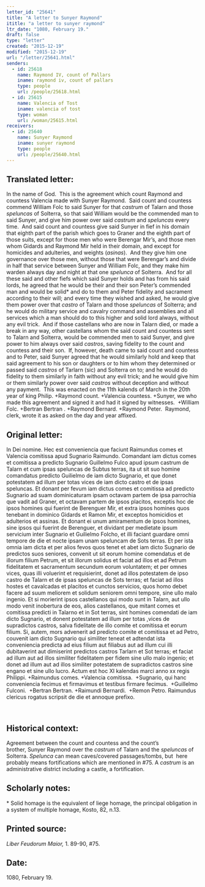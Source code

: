 ```yaml
---
letter_id: "25641"
title: "A letter to Sunyer Raymond"
ititle: "a letter to sunyer raymond"
ltr_date: "1080, February 19."
draft: false
type: "letter"
created: "2015-12-19"
modified: "2015-12-19"
url: "/letter/25641.html"
senders:
  - id: 25618
    name: Raymond IV, count of Pallars
    iname: raymond iv, count of pallars
    type: people
    url: /people/25618.html
  - id: 25615
    name: Valencia of Tost
    iname: valencia of tost
    type: woman
    url: /woman/25615.html
receivers:
  - id: 25640
    name: Sunyer Raymond
    iname: sunyer raymond
    type: people
    url: /people/25640.html
---
```

<h2> Translated letter:</h2><p>In the name of God.&nbsp; This is the agreement which count Raymond and countess Valencia made with Sunyer Raymond.&nbsp; Said count and countess commend William Folc to said Sunyer for that <i>castrum</i> of Talarn and those <i>speluncas</i> of Solterra, so that said William would be the commended man to said Sunyer, and give him power over said <i>castrum</i> and <i>speluncas</i> every time.&nbsp; And said count and countess give said Sunyer in fief in his domain that eighth part of the parish which goes to Graner and the eighth part of those suits, except for those men who were Berengar Mir’s, and those men whom Gidards and Raymond Mir held in their domain, and except for homicides and adulteries, and weights (<i>asinas</i>).&nbsp; And they give him one governance over those men, without those that were Berengar’s and divide in half that service between Sunyer and William Folc, and they make him warden always day and night at that one <i>spelunca</i> of Solterra.&nbsp; And for all these said and other fiefs which said Sunyer holds and has from his said lords, he agreed that he would be their and their son Peter’s commended man and would be solid* and do to them and Peter fidelity and sacrament according to their will; and every time they wished and asked, he would give them power over that <i>castro</i> of Talarn and those <i>speluncas</i> of Solterra; and he would do military service and cavalry command and assemblies and all services which a man should do to this higher and solid lord always, without any evil trick.&nbsp; And if those castellans who are now in Talarn died, or made a break in any way, other castellans whom the said count and countess sent to Talarn and Solterra, would be commended men to said Sunyer, and give power to him always over said <i>castros</i>, saving fidelity to the count and countess and their son.&nbsp; If, however, death came to said count and countess and to Peter, said Sunyer agreed that he would similarly hold and keep that said agreement to his son or daughters or to him whom they determined or passed said <i>castros</i> of Tarlarn (sic) and Solterra on to; and he would do fidelity to them similarly in faith without any evil trick; and he would give him or them similarly power over said <i>castros </i>without deception and without any payment.&nbsp; This was enacted on the 11th kalends of March in the 20th year of king Philip. +Raymond count. +Valencia countess. +Sunyer, we who made this agreement and signed it and had it signed by witnesses.&nbsp; +William Folc. +Bertran Bertran . +Raymond Bernard. +Raymond Peter.&nbsp; Raymond, clerk, wrote it as asked on the day and year affixed.</p><h2 class="mt-4"> Original letter:</h2><p>In Dei nomine. Hec est conveniencia que faciunt Raimundus comes et Valencia comitissa apud Sugnario Raimundo. Comandant iam dictus comes et comitissa a predicto Sugnario Guillelmo Fulco apud ipsum castrum de Talarn et cum ipsas speluncas de Subtus terras, ita ut sit suo homine comandatus predicto Guilielmo de iam dicto Sugnario, et que donet potestatem ad illum per totas vices de iam dicto castro et de ipsas speluncas. Et donant per fevum iam dictus comes et comitissa ad pre­dicto Sugnario ad suam dominicaturam ipsam octavam partem de ipsa parrochia que vadit ad Graner, et octavam partem de ipsos placitos, exceptis hoc de ipsos homines qui fuerint de Berenguer Mir, et extra ipsos homines quos tenebant in dominico Gidards et Ramon Mir, et exceptos homicidios et adulterios et assinas. Et donant ei unum amiramentum de ipsos homi­nes, sine ipsos qui fuerint de Berenguer, et dividant per medietate ipsum servicium inter Sugnario et Guilielmo Folcho, et illi faciant guardare omni tempore de die et nocte ipsam unam speluncam de Sots terras. Et per ista omnia iam dicta et per alios fevos quos tenet et abet iam dicto Sugnario de predictos suos seniores, convenit ut sit eorum homine comendatus et de illorum filium Petrum, et sit illorum solidus et faciat ad illos et ad Petrum fidelitatem et sacramentum secundum eorum voluntatem; et per omnes vices, quas illi voluerint et requisierint, donet ad illos potes­tatem de ipso castro de Talarn et de ipsas speluncas de Sots terras; et faciat ad illos hostes et cavalcadas et placitos et cunctos servicios, quos homo debet facere ad suum meliorem et solidum seniorem omni tempore, sine ullo malo ingenio. Et si morierint ipsos castellanos qui modo sunt in Talarn, aut ullo modo venit inobertura de eos, alios castellanos, que mitant comes et comitissa predicti in Talarno et in Sot terras, sint homines comendati de iam dicto Sugnario, et donent potestatem ad illum per totas ,vices de supradictos castros, salva fidelitate de illo comite et comitissa et eorum filium. Si, autem, mors advenerit ad predicto comite et comi­tissa et ad Petro, couvenit iam dicto Sugnario qui similiter teneat et adtendat ista conveniencia predicta ad eius filium aut filiabus aut ad illum cui illi dubitaverint aut dimiserint predictos castros Tarlarn et Sot terras; et faciat ad illum aut ad illos similiter fidelitatem per fidem sine ullo malo ingenio; et donet ad illum aut ad illos similiter potestatem de supradictos castros sine engano et sine ullo lucro. Actum est hoc XI kalendas marci anno xx regis Philippi. +Raimundus comes. +Valencia comitissa.&nbsp; +Sugnario, qui hanc conveniencia fecimus et firmavimus et testibus firmare fecimus.&nbsp; +Guillelmo Fulconi.&nbsp; +Bertran Bertran. +Raimundi Bernardi.&nbsp; +Remon Petro. Raimundus clericus rogatus scripsit de die et annoque prefixo.</p><p>&nbsp;</p><h2 class="mt-4"> Historical context:</h2><p>Agreement between the count and countess and the count’s brother,&nbsp;Sunyer Raymond over the <i>castrum</i> of Talarn and the <i>speluncas</i> of Solterra. <i>Spelunca</i> can&nbsp;mean caves/covered passages/tombs, but &nbsp;here probably means fortifications&nbsp;which are mentioned in #75. A <i>castrum</i> is an administrative district including a castle, a fortification.&nbsp;</p><h2 class="mt-4"> Scholarly notes:</h2><p>* Solid homage is the equivalent of liege homage, the principal obligation in a system of multiple homage, Kosto, 82, n.13.&nbsp;</p><h2 class="mt-4"> Printed source:</h2><p><i>Liber Feudorum Maior,</i> 1. 89-90, #75.&nbsp;&nbsp;</p><h2 class="mt-4"> Date:</h2>1080, February 19.